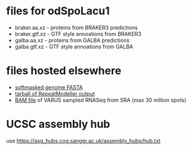 # files for odSpoLacu1
* braker.aa.xz - proteins from BRAKER3 predictions
* braker.gtf.xz - GTF style annoations from BRAKER3
* galba.aa.xz - proteins from GALBA predictions
* galba.gtf.xz - GTF style annoations from GALBA

# files hosted elsewhere
* [softmasked genome FASTA](https://asg_hubs.cog.sanger.ac.uk/odSpoLacu1/odSpoLacu1.fa.masked)
* [tarball of RepeatModeller output](https://asg_hubs.cog.sanger.ac.uk/odSpoLacu1/odSpoLacu1.tar.xz)
* [BAM file](https://asg_hubs.cog.sanger.ac.uk/odSpoLacu1/VARUS.bam) of VARUS sampled RNASeq from SRA (max 30 million spots)

# UCSC assembly hub
use https://asg_hubs.cog.sanger.ac.uk/assembly_hubs/hub.txt

